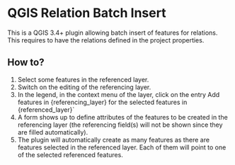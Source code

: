 # QGIS Relation Batch Insert

This is a QGIS 3.4+ plugin allowing batch insert of features for relations.
This requires to have the relations defined in the project properties.

## How to?
1. Select some features in the referenced layer.
2. Switch on the editing of the referencing layer.
3. In the legend, in the context menu of the layer, click on the entry Add features in {referencing_layer} for the selected features in {referenced_layer}`
3. A form shows up to define attributes of the features to be created in the referencing layer (the referencing field(s) will not be shown since they are filled automatically).
4. The plugin will automatically create as many features as there are features selected in the referenced layer. Each of them will point to one of the selected referenced features. 